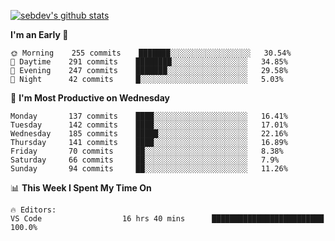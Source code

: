[![sebdev's github stats](https://github-readme-stats.vercel.app/api?username=sebdeveloper6952&theme=vue-dark)](https://github.com/anuraghazra/github-readme-stats)
<!--START_SECTION:waka-->
**I'm an Early 🐤** 

```text
🌞 Morning    255 commits    ███████░░░░░░░░░░░░░░░░░░   30.54% 
🌆 Daytime    291 commits    ████████░░░░░░░░░░░░░░░░░   34.85% 
🌃 Evening    247 commits    ███████░░░░░░░░░░░░░░░░░░   29.58% 
🌙 Night      42 commits     █░░░░░░░░░░░░░░░░░░░░░░░░   5.03%

```
📅 **I'm Most Productive on Wednesday** 

```text
Monday       137 commits    ████░░░░░░░░░░░░░░░░░░░░░   16.41% 
Tuesday      142 commits    ████░░░░░░░░░░░░░░░░░░░░░   17.01% 
Wednesday    185 commits    █████░░░░░░░░░░░░░░░░░░░░   22.16% 
Thursday     141 commits    ████░░░░░░░░░░░░░░░░░░░░░   16.89% 
Friday       70 commits     ██░░░░░░░░░░░░░░░░░░░░░░░   8.38% 
Saturday     66 commits     ██░░░░░░░░░░░░░░░░░░░░░░░   7.9% 
Sunday       94 commits     ██░░░░░░░░░░░░░░░░░░░░░░░   11.26%

```


📊 **This Week I Spent My Time On** 

```text
🔥 Editors: 
VS Code                  16 hrs 40 mins      █████████████████████████   100.0%

```


<!--END_SECTION:waka-->

